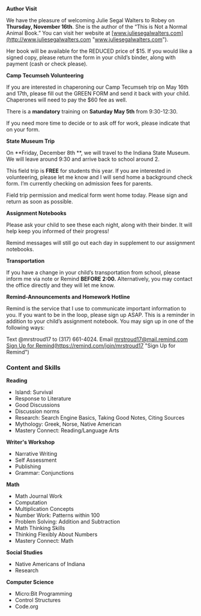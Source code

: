 **Author Visit**

We have the pleasure of welcoming Julie Segal Walters to Robey on **Thursday, November 16th**. She is the author of the “This is Not a Normal Animal Book.” You can visit her website at [www.juliesegalwalters.com](http://www.juliesegalwalters.com "www.juliesegalwalters.com").

Her book will be available for the REDUCED price of $15. If you would like a signed copy, please return the form in your child’s binder, along with payment (cash or check please).

**Camp Tecumseh Volunteering**

If you are interested in chaperoning our Camp Tecumseh trip on May 16th and 17th, please fill out the GREEN FORM and send it back with your child. Chaperones will need to pay the $60 fee as well. 

There is a **mandatory** training on **Saturday May 5th** from 9:30-12:30.

If you need more time to decide or to ask off for work, please indicate that on your form.

**State Museum Trip** 
  
On **Friday, December 8th **, we will travel to the Indiana State Museum. We will leave around 9:30 and arrive back to school around 2. 
  
This field trip is **FREE** for students this year. If you are interested in volunteering, please let me know and I will send home a background check form. I’m currently checking on admission fees for parents.

Field trip permission and medical form went home today. Please sign and return as soon as possible.

**Assignment Notebooks** 

Please ask your child to see these each night, along with their binder. It will help keep you informed of their progress!

Remind messages will still go out each day in supplement to our assignment notebooks.

**Transportation**

If you have a change in your child’s transportation from school, please inform me via note or Remind **BEFORE 2:00.** Alternatively, you may contact the office directly and they will let me know.

**Remind-Announcements and Homework Hotline**

Remind is the service that I use to communicate important information to you. If you want to be in the loop, please sign up ASAP. This is a reminder in addition to your child’s assignment notebook. You may sign up in one of the following ways:

Text @mrstroud17 to (317) 661-4024.
Email mrstroud17@mail.remind.com
[Sign Up for Remind](#)(https://remind.com/join/mrstroud17 "Sign Up for Remind")

### Content and Skills

**Reading**
* Island: Survival
* Response to Literature
* Good Discussions
* Discussion norms
* Research: Search Engine Basics, Taking Good Notes, Citing Sources
* Mythology: Greek, Norse, Native American
* Mastery Connect: Reading/Language Arts

**Writer's Workshop** 
* Narrative Writing
* Self Assessment
* Publishing
* Grammar: Conjunctions

**Math**
* Math Journal Work
* Computation
* Multiplication Concepts
* Number Work: Patterns within 100
* Problem Solving: Addition and Subtraction
* Math Thinking Skills
* Thinking Flexibly About Numbers
* Mastery Connect: Math

**Social Studies**
* Native Americans of Indiana
* Research

**Computer Science**
* Micro:Bit Programming
* Control Structures
* Code.org
